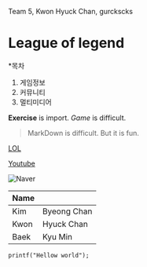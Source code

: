 Team 5, Kwon Hyuck Chan, gurckscks

# League of legend
 
*목차
1. 게임정보
2. 커뮤니티
3. 멀티미디어

**Exercise** is import. _Game_ is difficult.

>MarkDown is difficult.
>But it is fun.

[LOL](www.leagueoflegends.co.kr)

[Youtube][1]

![Naver](http://dbscthumb.phinf.naver.net/2315_000_1/20130809102955884_MWJVA8K0Z.jpg/n2504.jpg?type=m4500_4500_fst)

|Name|           |
|----|-----------|
|Kim |Byeong Chan|
|Kwon|Hyuck Chan |
|Baek|Kyu Min    |

```{.c}
printf("Hellow world");
```

[1]:https://www.youtube.com/"Youtube"
